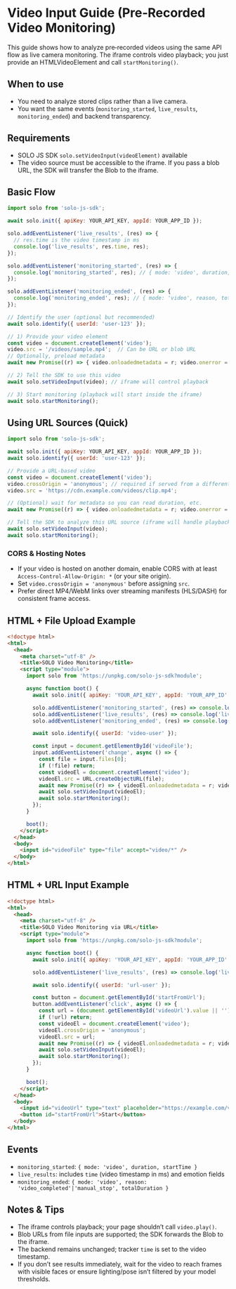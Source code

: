 # Video Input Guide (Pre‑Recorded Video Monitoring)

This guide shows how to analyze pre‑recorded videos using the same API flow as live camera monitoring. The iframe controls video playback; you just provide an HTMLVideoElement and call `startMonitoring()`.

## When to use
- You need to analyze stored clips rather than a live camera.
- You want the same events (`monitoring_started`, `live_results`, `monitoring_ended`) and backend transparency.

## Requirements
- SOLO JS SDK `solo.setVideoInput(videoElement)` available
- The video source must be accessible to the iframe. If you pass a blob URL, the SDK will transfer the Blob to the iframe.

## Basic Flow
```javascript
import solo from 'solo-js-sdk';

await solo.init({ apiKey: YOUR_API_KEY, appId: YOUR_APP_ID });

solo.addEventListener('live_results', (res) => {
  // res.time is the video timestamp in ms
  console.log('live_results', res.time, res);
});

solo.addEventListener('monitoring_started', (res) => {
  console.log('monitoring_started', res); // { mode: 'video', duration, startTime }
});

solo.addEventListener('monitoring_ended', (res) => {
  console.log('monitoring_ended', res); // { mode: 'video', reason, totalDuration }
});

// Identify the user (optional but recommended)
await solo.identify({ userId: 'user-123' });

// 1) Provide your video element
const video = document.createElement('video');
video.src = '/videos/sample.mp4';  // Can be URL or blob URL
// Optionally, preload metadata
await new Promise((r) => { video.onloadedmetadata = r; video.onerror = r; });

// 2) Tell the SDK to use this video
await solo.setVideoInput(video); // iframe will control playback

// 3) Start monitoring (playback will start inside the iframe)
await solo.startMonitoring();
```

## Using URL Sources (Quick)
```javascript
import solo from 'solo-js-sdk';

await solo.init({ apiKey: YOUR_API_KEY, appId: YOUR_APP_ID });
await solo.identify({ userId: 'user-123' });

// Provide a URL-based video
const video = document.createElement('video');
video.crossOrigin = 'anonymous'; // required if served from a different origin
video.src = 'https://cdn.example.com/videos/clip.mp4';

// (Optional) wait for metadata so you can read duration, etc.
await new Promise((r) => { video.onloadedmetadata = r; video.onerror = r; });

// Tell the SDK to analyze this URL source (iframe will handle playback)
await solo.setVideoInput(video);
await solo.startMonitoring();
```

### CORS & Hosting Notes
- If your video is hosted on another domain, enable CORS with at least `Access-Control-Allow-Origin: *` (or your site origin).
- Set `video.crossOrigin = 'anonymous'` before assigning `src`.
- Prefer direct MP4/WebM links over streaming manifests (HLS/DASH) for consistent frame access.

## HTML + File Upload Example
```html
<!doctype html>
<html>
  <head>
    <meta charset="utf-8" />
    <title>SOLO Video Monitoring</title>
    <script type="module">
      import solo from 'https://unpkg.com/solo-js-sdk?module';

      async function boot() {
        await solo.init({ apiKey: 'YOUR_API_KEY', appId: 'YOUR_APP_ID' });

        solo.addEventListener('monitoring_started', (res) => console.log('monitoring_started', res));
        solo.addEventListener('live_results', (res) => console.log('live_results', res));
        solo.addEventListener('monitoring_ended', (res) => console.log('monitoring_ended', res));

        await solo.identify({ userId: 'video-user' });

        const input = document.getElementById('videoFile');
        input.addEventListener('change', async () => {
          const file = input.files[0];
          if (!file) return;
          const videoEl = document.createElement('video');
          videoEl.src = URL.createObjectURL(file);
          await new Promise((r) => { videoEl.onloadedmetadata = r; videoEl.onerror = r; });
          await solo.setVideoInput(videoEl);
          await solo.startMonitoring();
        });
      }

      boot();
    </script>
  </head>
  <body>
    <input id="videoFile" type="file" accept="video/*" />
  </body>
</html>
```

## HTML + URL Input Example
```html
<!doctype html>
<html>
  <head>
    <meta charset="utf-8" />
    <title>SOLO Video Monitoring via URL</title>
    <script type="module">
      import solo from 'https://unpkg.com/solo-js-sdk?module';

      async function boot() {
        await solo.init({ apiKey: 'YOUR_API_KEY', appId: 'YOUR_APP_ID' });

        solo.addEventListener('live_results', (res) => console.log('live_results', res));

        await solo.identify({ userId: 'url-user' });

        const button = document.getElementById('startFromUrl');
        button.addEventListener('click', async () => {
          const url = (document.getElementById('videoUrl').value || '').trim();
          if (!url) return;
          const videoEl = document.createElement('video');
          videoEl.crossOrigin = 'anonymous';
          videoEl.src = url;
          await new Promise((r) => { videoEl.onloadedmetadata = r; videoEl.onerror = r; });
          await solo.setVideoInput(videoEl);
          await solo.startMonitoring();
        });
      }

      boot();
    </script>
  </head>
  <body>
    <input id="videoUrl" type="text" placeholder="https://example.com/video.mp4" style="width:400px" />
    <button id="startFromUrl">Start</button>
  </body>
</html>
```

## Events
- `monitoring_started`: `{ mode: 'video', duration, startTime }`
- `live_results`: includes `time` (video timestamp in ms) and emotion fields
- `monitoring_ended`: `{ mode: 'video', reason: 'video_completed'|'manual_stop', totalDuration }`

## Notes & Tips
- The iframe controls playback; your page shouldn’t call `video.play()`.
- Blob URLs from file inputs are supported; the SDK forwards the Blob to the iframe.
- The backend remains unchanged; tracker `time` is set to the video timestamp.
- If you don’t see results immediately, wait for the video to reach frames with visible faces or ensure lighting/pose isn’t filtered by your model thresholds.
